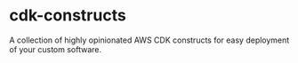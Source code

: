 # cdk-constructs
A collection of highly opinionated AWS CDK constructs for easy deployment of your custom software.

